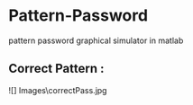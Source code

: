 # Pattern-Password
pattern password graphical simulator in matlab

## Correct Pattern : 
![] Images\correctPass.jpg